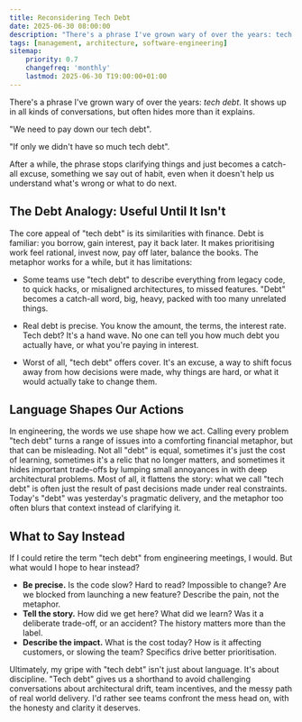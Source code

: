 ```yaml
---
title: Reconsidering Tech Debt
date: 2025-06-30 08:00:00
description: "There's a phrase I've grown wary of over the years: tech debt. It shows up in all kinds of conversations, often spoken as a half-apology, half-warning. The metaphor is sticky, and like most sticky things in engineering, I think it's started to obscure more than it reveals."
tags: [management, architecture, software-engineering]
sitemap:
    priority: 0.7
    changefreq: 'monthly'
    lastmod: 2025-06-30 T19:00:00+01:00
---
```


There's a phrase I've grown wary of over the years: *tech debt*. It shows up in all kinds of conversations, but often hides more than it explains.

"We need to pay down our tech debt".

"If only we didn't have so much tech debt".

After a while, the phrase stops clarifying things and just becomes a catch-all excuse, something we say out of habit, even when it doesn't help us understand what's wrong or what to do next.

## The Debt Analogy: Useful Until It Isn't

The core appeal of "tech debt" is its similarities with finance. Debt is familiar: you borrow, gain interest, pay it back later. It makes prioritising work feel rational, invest now, pay off later, balance the books. The metaphor works for a while, but it has limitations:

- Some teams use "tech debt" to describe everything from legacy code, to quick hacks, or misaligned architectures, to missed features. "Debt" becomes a catch-all word, big, heavy, packed with too many unrelated things.

- Real debt is precise. You know the amount, the terms, the interest rate. Tech debt? It's a hand wave. No one can tell you how much debt you actually have, or what you're paying in interest.

- Worst of all, "tech debt" offers cover. It's an excuse, a way to shift focus away from how decisions were made, why things are hard, or what it would actually take to change them.

## Language Shapes Our Actions

In engineering, the words we use shape how we act. Calling every problem "tech debt" turns a range of issues into a comforting financial metaphor, but that can be misleading. Not all "debt" is equal, sometimes it's just the cost of learning, sometimes it's a relic that no longer matters, and sometimes it hides important trade-offs by lumping small annoyances in with deep architectural problems. Most of all, it flattens the story: what we call "tech debt" is often just the result of past decisions made under real constraints. Today's "debt" was yesterday's pragmatic delivery, and the metaphor too often blurs that context instead of clarifying it.

## What to Say Instead

If I could retire the term "tech debt" from engineering meetings, I would. But what would I hope to hear instead?

- **Be precise.** Is the code slow? Hard to read? Impossible to change? Are we blocked from launching a new feature? Describe the pain, not the metaphor.
- **Tell the story.** How did we get here? What did we learn? Was it a deliberate trade-off, or an accident? The history matters more than the label.
- **Describe the impact.** What is the cost today? How is it affecting customers, or slowing the team? Specifics drive better prioritisation.

Ultimately, my gripe with "tech debt" isn't just about language. It's about discipline. "Tech debt" gives us a shorthand to avoid challenging conversations about architectural drift, team incentives, and the messy path of real world delivery. I'd rather see teams confront the mess head on, with the honesty and clarity it deserves.
